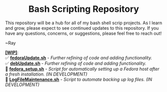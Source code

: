 <h1 align="center"><b>Bash Scripting Repository</b></h1>

This repository will be a hub for all of my bash shell scrip projects. As I learn and grow, please expect to see continued updates to this repository. If you have any questions, concerns, or suggestions, please feel free to reach out!

~Ray

<b><u>[WIP]</u></b>:<br>
    ✅  <b><u>fedoraUpdate.sh</u></b> - <i>Further refining of code and adding functionality.</i><br>
    ✅  <b><u>debUpdate.sh</u></b> - <i>Further refining of code and adding functionality.</i><br>
    🚧  <b><u>fedora_setup.sh</u></b> - <i>Script for automatically setting up a Fedora host after a fresh installation. (IN DEVELOPMENT)</i><br>
    🚧  <b><u>LogFileMaintenance.sh</u></b> - <i>Script to automate backing up log files. (IN DEVELOPMENT)</i>
